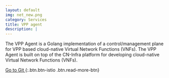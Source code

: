 ```yaml
---
layout: default
img: net_new.png
category: Services
title: VPP agent
description: |
---
```

  The VPP Agent is a Golang implementation of a control/management plane for VPP based cloud-native Virtual Network Functions (VNFs).
  The VPP Agent is built on top of the CN-Infra platform for developing cloud-native Virtual Network Functions (VNFs).



[ Go to Git ](http://github.com/ligato){:.btn.btn-istio .btn.read-more-btn}
